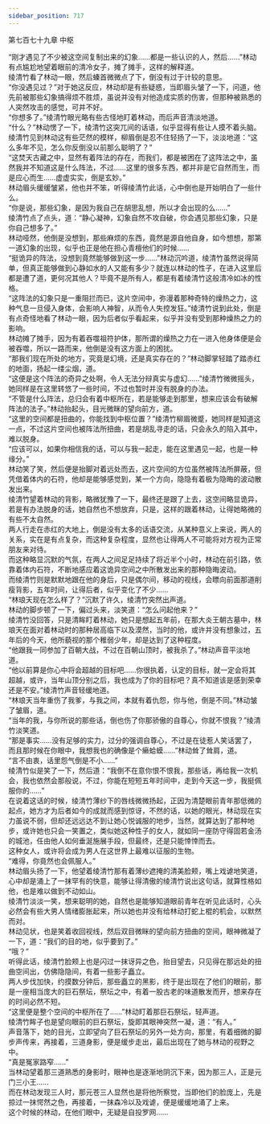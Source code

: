 ```yaml
---
sidebar_position: 717
---
```

 第七百七十九章 中枢


“刚才遇见了不少被这空间复制出来的幻象……都是一些认识的人，然后……”林动有点尴尬地望着眼前的清冷女子，摊了摊手，这样的解释道。  
绫清竹看了林动一眼，然后螓首微微点了下，倒没有过于计较的意思。  
“你没遇见过？”对于她这反应，林动却是有些疑惑，当即眉头皱了一下，问道，他先前被那些幻象搞得烦不胜烦，虽说并没有对他造成实质的伤害，但那种被熟悉的人突然攻击的感觉，可并不好。  
“你想多了。”绫清竹眼光略有些古怪地盯着林动，而后声音清淡地道。  
“什么？”林动愣了一下，绫清竹这突兀间的话语，似乎显得有些让人摸不着头脑。  
绫清竹见到林动这有些茫然的模样，柳眉倒是忍不住轻扬了一下，淡淡地道：“这么多年不见，怎么你反倒没以前那么聪明了？”  
“这焚天古藏之中，显然有着阵法的存在，而我们，都是被困在了这阵法之中，虽然我并不知道这是什么阵法，不过……这里的很多东西，都并非是它自然而生，而是应心而生……虚虚实实，倒是玄妙。”  
林动眉头缓缓皱紧，他也并不笨，听得绫清竹此话，心中倒也是开始明白了一些什么。  
“你是说，那些幻象，是因为我自己在胡思乱想，所以才会出现的么……”  
绫清竹点了点头，道：“静心凝神，幻象自然不攻自破，你会遇见那些幻象，只是你自己想多了。”  
林动哑然，他倒是没想到，那些麻烦的东西，竟然是源自他自身，如今想想，那第一道幻象的出现，似乎也正是他在担心青檀他们的时候……  
“挺诡异的阵法，没想到竟然能够做到这一步……”林动沉吟道，绫清竹虽然说得简单，但真正能够做到心静如水的人又能有多少？就连以林动的性子，在进入这里后都是遭了道，更何况其他人？毕竟不是所有人，都是有着绫清竹这般清冷如冰的性格。  
“这阵法的幻象只是一重阻拦而已，这片空间中，弥漫着那种奇特的燥热之力，这种气息一旦侵入身体，会影响人神智，从而令人失控发狂。”绫清竹说到此处，倒是有点奇怪地看了林动一眼，因为后者似乎看起来，似乎并没有受到那种燥热之力的影响。  
林动摊了摊手，因为有着吞噬祖符护体，那所谓的燥热之力在一进入他身体便是会被吞噬，所以一路而来，他倒是没有这方面上的困扰。  
“那我们现在所处的地方，究竟是幻境，还是真实存在的？”林动脚掌轻踏了踏赤红的地面，扬起一缕尘烟，道。  
“这便是这个阵法的奇异之处啊，令人无法分辩真实与虚幻……”绫清竹微微摇头，她同样是在这里转悠了一些时间，不过也暂时并没有脱身的办法。  
“不管是什么阵法，总归会有着中枢所在，若是能够走到那里，想来应该会有破解阵法的法子。”林动抬起头，目光微眯的望向前方，道。  
“这里的空间都是扭曲的，你能找到中枢位置？”绫清竹柳眉微蹙，她同样是知道这一点，不过这片空间也被阵法所扭曲，若是胡乱寻走的话，只会永久的陷入其中，难以脱身。  
“应该可以，如果你相信我的话，可以与我一起走，能在这里遇见一起，也是一种缘分。”  
林动笑了笑，然后便是抬脚对着远处而去，这片空间的方位虽然被阵法所屏蔽，但凭借着体内的石符，他却是能够感觉到，某一个方向，隐隐有着极为隐晦的波动散发出来。  
绫清竹望着林动的背影，略微犹豫了一下，最终还是跟了上去，这空间略显诡异，若是有办法脱身的话，她自然也不想放弃，只是，这样的跟着林动，让得她略微的有些不太自然。  
两人行走在赤红的大地上，倒是没有太多的话语交流，从某种意义上来说，两人的关系，实在是有点复杂，而这种复杂程度，显然也让得两人不可能将对方视为正常朋友来对待。  
而这种略显沉默的气氛，在两人之间足足持续了将近半个小时，林动在前引路，依靠着体内石符，不断地感应着这诡异空间之中所散发出来的那种隐晦波动。  
而绫清竹则是默默地跟在他的身后，只是偶尔间，移动的视线，会瞟向前面那道削瘦背影，五年时间，让得后者，似乎变化了不少……  
“林琅天现在怎么样了？”沉默了许久，绫清竹突然出声道。  
林动的脚步顿了一下，偏过头来，淡笑道：“怎么问起他来？”  
绫清竹没回答，只是清眸盯着林动，她只是想起五年前，在那大炎王朝古墓中，林琅天在面对着林动时的那种居高临下以及漠然，当时的他，或许并没有想象过，五年后的今天，他所藐视的那个稚弱少年，却是达到了这种程度。  
“他跟我一同参加了百朝大战，不过在百朝山顶时，被我杀了。”林动声音平淡地道。  
“他以前算是你心中将会超越的目标吧……你很执着，认定的目标，就一定会将其超越，或许，当年山顶分别之后，我也成为了你的目标吧？真不知道该是感到荣幸还是不安。”绫清竹声音轻缓地道。  
“林琅天当年重伤了我爹，与我之间，本就有着仇怨，你与他，倒是不同。”林动皱了皱眉，道。  
“当年的我，与你所说的那些话，倒也伤了你那骄傲的自尊心，你就不恨我？”绫清竹淡笑道。  
“那是事实……没有足够的实力，过分的强调自尊心，不过是在徒惹人笑话罢了，而且那时候在你眼中，我想我也的确像是个癞蛤蟆……”林动耸了耸肩，道。  
“言不由衷，话里怨气倒是不小……”  
绫清竹似是笑了一下，然后道：“我倒不在意你恨不恨我，那些话，再给我一次机会，我也依然会那般说，不过，你能在短短五年时间中，走到今天这一步，我挺佩服你的……”  
在说着这话的时候，绫清竹薄纱下的唇线微微扬起，正因为清楚眼前青年那低微的起点，她方才为后者如今的成就而感到惊讶，不然的话，以她的眼光，林动现在实力虽说不弱，但却还远远达不到让她心悦诚服的地步，当然，就算达到了那种地步，或许她也只会一笑置之，类似她这种性子的女人，就如同一座防守得固若金汤的城池，任由他人如何垂涎施展手段，但最终，还是只能悻悻而去。  
这种女人，或许将会成为男人在这世界上最难以征服的生物。  
“难得，你竟然也会佩服人。”  
林动眉头扬了一下，他望着绫清竹那有着薄纱遮掩的清美脸颊，嘴上戏谑地笑道，心中却是涌上了一抹罕有的快意，能够让得清傲的绫清竹说出这句话，就算性格如他，也是难以做到不动如山。  
绫清竹淡淡一笑，想来聪明的她，自然也是能够知道眼前青年在听见此话时，心头必然会有些大男人情绪膨胀起来，所以她也并没有给林动打蛇上棍的机会，以默然而对。  
林动见状，也是笑着收回视线，然后双目微眯的望向前方扭曲的空间，眼神微凝了一下，道：“我们的目的地，似乎要到了。”  
“哦？”  
听得此话，绫清竹脸颊上也是闪过一抹讶异之色，抬目望去，只见得在那远处的扭曲空间出，仿佛隐隐间，有着一些影子矗立。  
两人步伐加快，约摸数分钟后，那些矗立的黑影，终于是出现在了他们的眼前，那是一座相当庞大的巨石祭坛，祭坛之中，有着一股古老的味道散发而开，想来存在的时间必然不短。  
“这里便是整个空间的中枢所在了……”林动盯着那巨石祭坛，轻声道。  
绫清竹眸子也是望向眼前的巨石祭坛，旋即其眼神突然一凝，道：“有人。”  
声音落下，她的目光，立即望向了巨石祭坛的另外一处方向，那里，有着细微的脚步声传来，再接着，三道身影，便是缓步走出，最后出现在了她与林动的视野之中。  
“真是冤家路窄……”  
当林动望着那三道熟悉的身影时，眼神也是逐渐地阴沉下来，因为那三人，正是元门三小王……  
而在林动发现三人时，那元苍三人显然也是将他所察觉，当即他们的脸庞上，先是掠过一抹愕然之色，再接着，一抹森冷以及戏谑，便是缓缓地涌了上来。  
这个时候的林动，在他们眼中，无疑是自投罗网……  
  
  
